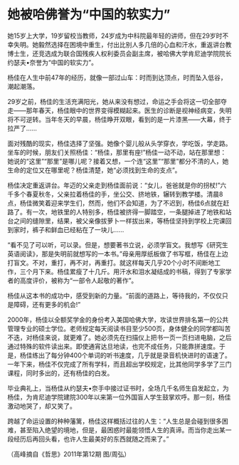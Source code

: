 # 她被哈佛誉为“中国的软实力”

她15岁上大学，19岁留校当教师，24岁成为中科院最年轻的讲师，但在29岁时不幸失明。她毅然选择在困境中重生，付出比别人多几倍的心血和汗水，重返讲台教博士生，还竞选成为联合国残疾人权利委员会副主席，被哈佛大学肯尼迪学院院长约瑟夫•奈誉为“中国的软实力”。 

杨佳在人生中前47年的经历，就像一部过山车：时而到达顶点，时而坠入低谷，潮起潮落。 

29岁之前，杨佳的生活充满阳光，她从来没有想过，命运之手会将这一切全部夺走——那年春天，杨佳眼中的世界变得模糊起来。医生的诊断是视神经病变，失明将不可逆转。当年冬天的早晨，杨佳睁开双眼，看到的是一片漆黑——大幕，终于拉严了…… 

面对残酷的现实，杨佳选择了坚强。她像个婴儿般从头学穿衣，学吃饭，学走路。坐车的时候，朋友们关照杨佳：“杨佳，那里有座!”杨佳一动不动，站在那里想：她说的“这里”“那里”是哪儿呢？接着又想，一个连“这里”“那里”都分不清的人，她生命的定位又在哪里呢？杨佳清楚，她“必须找到生命的支点”。 

杨佳决定重返讲台。年迈的父亲走到杨佳面前说：“女儿，爸爸就是你的拐杖!”六千多个春夏秋冬，父亲拉着杨佳的手，坐公交、挤地铁，辗转到教学楼。清晨8点，杨佳微笑着迎来学生们，然而，他们不会知道，为了不迟到，杨佳6点就在赶路了。有一次，地铁里的人特别多，杨佳被挤得一脚踏空，一条腿掉进了地铁和站台之间的缝隙里，结果，被父亲像拔萝卜一样拔出来，等杨佳坚持到学校上完课回到家时，裤子和鲜血已经粘在了一块儿…… 

“看不见了可以听，可以录。但是，想要著书立说，必须学盲文。我想写《研究生英语阅读》，那是失明前就想写的一本书。”母亲用厚纸板做了书写框，杨佳在上边打盲文。不对，重打，再不对，再重打。就这样每天几乎20个小时不间断地工作，三个月下来。杨佳累瘦了十几斤。用汗水和泪水凝结成的书稿，得到了专家学者的高度评价，被称为“一部令人起敬的著作”。 

杨佳从这本书的成功中，感受到新的力量。“前面的道路上，等待我的，不仅仅只是障碍，还有更多的机会!” 

2000年，杨佳以全额奖学金的身份考入美国哈佛大学，攻读世界排名第一的公共管理专业的硕士学位。老师规定每天阅读书目至少500页，身体健全的同学都叫苦不迭，对杨佳来说，就更难了。她必须先在扫描仪上把书一页一页扫进电脑，之后通过特殊的软件读出来。即使通宵达旦地读，也完不成任务，只能靠拼速度。于是，杨佳练出了每分钟400个单词的听书速度，几乎就是录音机快进时的语速了。一年下来，杨佳不仅完成了所有学科，而且超出学校规定，比其他同学多学了三门课程，同时多出的，还有杨佳的白发。 

毕业典礼上，当杨佳从约瑟夫•奈手中接过证书时，全场几千名师生自发起立，为杨佳，为肯尼迪学院建院300年以来第一位外国盲人学生鼓掌欢呼。那一刻，杨佳激动地哭了，却又笑了。 

跨越了命运设置的种种藩篱，杨佳这样概括过往的人生：“人生总是会碰到很多困难，甚至陷入绝望的境地，但是，最困惑时最能领悟人生的真谛。而当你走出某一段经历后再回头看，也许人生最美好的东西就随之而来了。” 

（高峰摘自《哲思》2011年第12期 图/周弘）